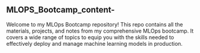 ## MLOPS_Bootcamp_content-
Welcome to my MLOps Bootcamp repository! This repo contains all the materials, projects, and notes from my comprehensive MLOps bootcamp. It covers a wide range of topics to equip you with the skills needed to effectively deploy and manage machine learning models in production.

